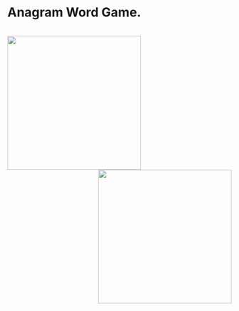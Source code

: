 # Anagram Word Game.
<br>

<img width="300"  src="https://github.com/kadiroruc/ProjectsOnHackingWithSwift/assets/92309764/eefc3366-25b1-4239-98f1-39168c2ad832">
<img width="300" align="right" src="https://github.com/kadiroruc/ProjectsOnHackingWithSwift/assets/92309764/df2f8695-98e7-4810-a330-18e0f7e3e505">


